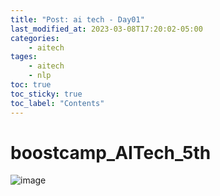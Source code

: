 ```yaml
---
title: "Post: ai tech - Day01"
last_modified_at: 2023-03-08T17:20:02-05:00
categories:
    - aitech
tages:
    - aitech
    - nlp
toc: true
toc_sticky: true
toc_label: "Contents"
---
```

# boostcamp_AITech_5th
![image](../../../image/aitech.png)
